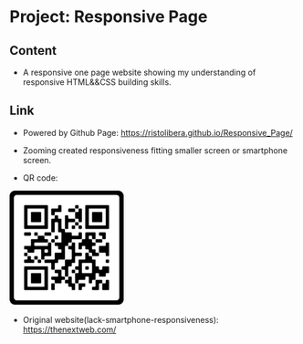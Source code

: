 # Project: Responsive Page

## Content

- A responsive one page website showing my understanding of responsive HTML&&CSS building skills.

## Link

- Powered by Github Page:
https://ristolibera.github.io/Responsive_Page/

- Zooming created responsiveness fitting smaller screen or smartphone screen.

- QR code:

<img src="https://raw.githubusercontent.com/RistoLibera/Responsive_Page/main/QR-code.png" width="200"/>

- Original website(lack-smartphone-responsiveness):
https://thenextweb.com/


